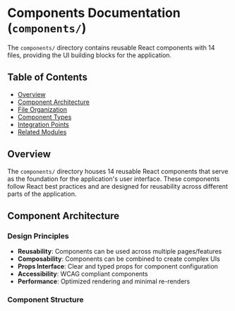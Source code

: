 # Components Documentation (`components/`)

The `components/` directory contains reusable React components with 14 files, providing the UI building blocks for the application.

## Table of Contents
- [Overview](#overview)
- [Component Architecture](#component-architecture)
- [File Organization](#file-organization)
- [Component Types](#component-types)
- [Integration Points](#integration-points)
- [Related Modules](#related-modules)

## Overview

The `components/` directory houses 14 reusable React components that serve as the foundation for the application's user interface. These components follow React best practices and are designed for reusability across different parts of the application.

## Component Architecture

### Design Principles
- **Reusability**: Components can be used across multiple pages/features
- **Composability**: Components can be combined to create complex UIs
- **Props Interface**: Clear and typed props for component configuration
- **Accessibility**: WCAG compliant components
- **Performance**: Optimized rendering and minimal re-renders

### Component Structure